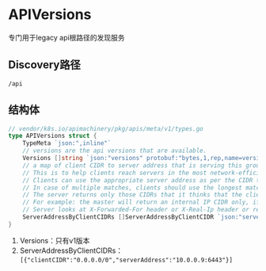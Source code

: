 # APIVersions
专门用于legacy api根路径的发现服务

## Discovery路径
`/api`

## 结构体
```go
// vendor/k8s.io/apimachinery/pkg/apis/meta/v1/types.go
type APIVersions struct {
	TypeMeta `json:",inline"`
	// versions are the api versions that are available.
	Versions []string `json:"versions" protobuf:"bytes,1,rep,name=versions"`
	// a map of client CIDR to server address that is serving this group.
	// This is to help clients reach servers in the most network-efficient way possible.
	// Clients can use the appropriate server address as per the CIDR that they match.
	// In case of multiple matches, clients should use the longest matching CIDR.
	// The server returns only those CIDRs that it thinks that the client can match.
	// For example: the master will return an internal IP CIDR only, if the client reaches the server using an internal IP.
	// Server looks at X-Forwarded-For header or X-Real-Ip header or request.RemoteAddr (in that order) to get the client IP.
	ServerAddressByClientCIDRs []ServerAddressByClientCIDR `json:"serverAddressByClientCIDRs" protobuf:"bytes,2,rep,name=serverAddressByClientCIDRs"`
}
```
1. Versions：只有v1版本
2. ServerAddressByClientCIDRs：`[{"clientCIDR":"0.0.0.0/0","serverAddress":"10.0.0.9:6443"}]`